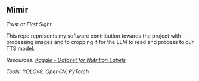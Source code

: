 ## Mimir
*Trust at First Sight*

This repo represents my software contribution towards the project with processing images and to cropping it for the LLM to read and process to our TTS model.

*Resources: [Kaggle - Dataset for Nutrition Labels](https://www.kaggle.com/datasets/shensivam/nutritional-facts-from-food-label/data)*

*Tools: YOLOv8, OpenCV, PyTorch*